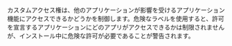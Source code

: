 
カスタムアクセス権は、他のアプリケーションが影響を受けるアプリケーション機能にアクセスできるかどうかを制御します。危険なラベルを使用すると、許可を宣言するアプリケーションにどのアプリがアクセスできるかは制限されませんが、インストール中に危険な許可が必要であることが警告されます。
